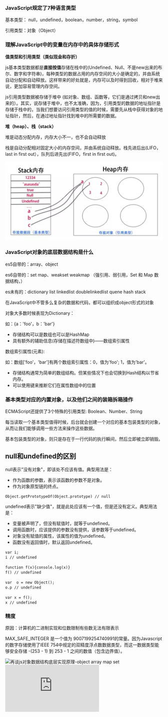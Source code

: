 ### JavaScript规定了7种语言类型

基本类型： null，undefined，boolean，number，string，symbol

引用类型：对象（Object）

### 理解JavaScript中的变量在内存中的具体存储形式

**值类型和引用类型（类似现金和存折）**

js基本类型数据都是**直接按值**存储在栈中的(Undefined、Null、不是new出来的布尔、数字和字符串)，每种类型的数据占用的内存空间的大小是确定的，并由系统自动分配和自动释放。这样带来的好处就是，内存可以及时得到回收，相对于堆来说，更加容易管理内存空间。

js引用类型数据被存储于堆中 (如对象、数组、函数等，它们是通过拷贝和new出来的）。其实，说存储于堆中，也不太准确，因为，引用类型的数据的地址指针是存储于栈中的，当我们想要访问引用类型的值的时候，需要先从栈中获得对象的地址指针，然后，在通过地址指针找到堆中的所需要的数据。

**堆（heap）、栈（stack）**

堆是动态分配内存，内存大小不一，也不会自动释放

栈是自动分配相对固定大小的内存空间，并由系统自动释放。栈先进后出(LIFO，last in first out），队列后进先出(FIFO，first in first out)。

![](https://github.com/wangyuanfen/study-notes/blob/master/image/1563379505138.jpg?raw=true)
### JavaScript对象的底层数据结构是什么

es5自带的：array、object

es6自带的：set map、weakset weakmap （强引用、弱引用，Set 和 Map 数据结构，）

es未有的：dictionary list linkedlist doublelinkedlist quene hash stack

在JavaScript中不管多么复杂的数据和代码，都可以组织成object形式的对象

对象大多数时候表现为Dictionary：

如：{a：'foo'，b：'bar'}

* 存储结构可以是数组也可以是HashMap
* 具有额外的辅助信息(存储在描述符数组中)——数组索引属性

数组索引属性(元素):

如：数组['foo'，'bar']有两个数组索引属性：0，值为'foo'; 1，值为'bar'。

* 存储结构通常为简单的数组结构。但某些情况下也会切换到Hash结构以节省内存。
* 可以使用键来推断它们在属性数组中的位置

### 基本类型对应的内置对象，以及他们之间的装箱拆箱操作

ECMAScript还提供了3个特殊的引用类型: Boolean、Number、String

每当读取一个基本类型值得时候，后台就会创建一个对应的基本包装类型的对象，从而让我们能够调用一些方法来操作这些数据。

基本包装类型的对象，则只是存在于一行代码的执行瞬间，然后立即被立即销毁。

## null和undefined的区别

null表示"没有对象"，即该处不应该有值。典型用法是：
* 作为函数的参数，表示该函数的参数不是对象。
* 作为对象原型链的终点。
```
Object.getPrototypeOf(Object.prototype) // null
```
undefined表示"缺少值"，就是此处应该有一个值，但是还没有定义。典型用法是：
* 变量被声明了，但没有赋值时，就等于undefined。
* 调用函数时，应该提供的参数没有提供，该参数等于undefined。
* 对象没有赋值的属性，该属性的值为undefined。
* 函数没有返回值时，默认返回undefined。
```
var i;
i // undefined

function f(x){console.log(x)}
f() // undefined

var  o = new Object();
o.p // undefined

var x = f();
x // undefined
```

### 精度
原因：计算机的二进制实现和位数限制有些数无法有限表示

MAX_SAFE_INTEGER 是一个值为 9007199254740991的常量。因为Javascript的数字存储使用了IEEE 754中规定的双精度浮点数数据类型，而这一数据类型能够安全存储 -(253 - 1) 到 253 - 1 之间的数值（包含边界值）。

![再谈js对象数据结构底层实现原理-object array map set](https://juejin.im/post/5cde63b3f265da1bd30527a5#heading-0)
![undefined与null的区别](http://www.ruanyifeng.com/blog/2014/03/undefined-vs-null.html)
